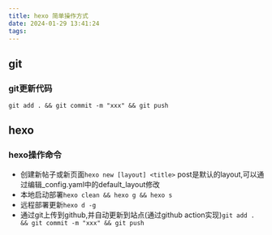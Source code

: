 ```yaml
---
title: hexo 简单操作方式
date: 2024-01-29 13:41:24
tags:
---
```

## git 
### git更新代码  
`git add . && git commit -m "xxx" && git push` 

## hexo
### hexo操作命令  
- 创建新帖子或新页面`hexo new [layout] <title>` post是默认的layout,可以通过编辑_config.yaml中的default_layout修改  
- 本地启动部署`hexo clean && hexo g && hexo s`  
- 远程部署更新`hexo d -g`  
- 通过git上传到github,并自动更新到站点(通过github action实现)`git add . && git commit -m "xxx" && git push`  
